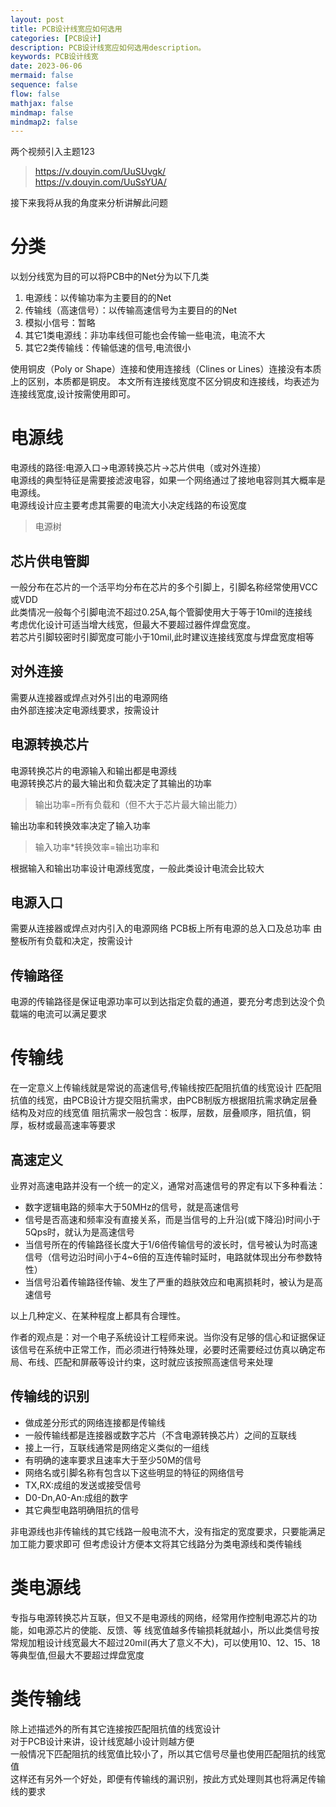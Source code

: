 ```yaml
---
layout: post
title: PCB设计线宽应如何选用
categories: [PCB设计]
description: PCB设计线宽应如何选用description。
keywords: PCB设计线宽
date: 2023-06-06
mermaid: false
sequence: false
flow: false
mathjax: false
mindmap: false
mindmap2: false
---
```

两个视频引入主题123  

>https://v.douyin.com/UuSUvgk/  
>https://v.douyin.com/UuSsYUA/  

接下来我将从我的角度来分析讲解此问题  

# 分类
以划分线宽为目的可以将PCB中的Net分为以下几类

1. 电源线：以传输功率为主要目的的Net  
2. 传输线（高速信号）：以传输高速信号为主要目的的Net  
3. 模拟小信号：暂略
4. 其它1类电源线：非功率线但可能也会传输一些电流，电流不大  
5. 其它2类传输线：传输低速的信号,电流很小

使用铜皮（Poly or Shape）连接和使用连接线（Clines or Lines）连接没有本质上的区别，本质都是铜皮。
本文所有连接线宽度不区分铜皮和连接线，均表述为连接线宽度,设计按需使用即可。

# 电源线
电源线的路径:电源入口->电源转换芯片->芯片供电（或对外连接）  
电源线的典型特征是需要接滤波电容，如果一个网络通过了接地电容则其大概率是电源线。  
电源线设计应主要考虑其需要的电流大小决定线路的布设宽度
> 电源树  

## 芯片供电管脚
一般分布在芯片的一个活平均分布在芯片的多个引脚上，引脚名称经常使用VCC或VDD  
此类情况一般每个引脚电流不超过0.25A,每个管脚使用大于等于10mil的连接线  
考虑优化设计可适当增大线宽，但最大不要超过器件焊盘宽度。  
若芯片引脚较密时引脚宽度可能小于10mil,此时建议连接线宽度与焊盘宽度相等  

## 对外连接
需要从连接器或焊点对外引出的电源网络  
由外部连接决定电源线要求，按需设计  

## 电源转换芯片
电源转换芯片的电源输入和输出都是电源线  
电源转换芯片的最大输出和负载决定了其输出的功率  
>输出功率=所有负载和（但不大于芯片最大输出能力）

输出功率和转换效率决定了输入功率  
>输入功率*转换效率=输出功率和

根据输入和输出功率设计电源线宽度，一般此类设计电流会比较大

## 电源入口
需要从连接器或焊点对内引入的电源网络
PCB板上所有电源的总入口及总功率
由整板所有负载和决定，按需设计

## 传输路径
电源的传输路径是保证电源功率可以到达指定负载的通道，要充分考虑到达没个负载端的电流可以满足要求

# 传输线
在一定意义上传输线就是常说的高速信号,传输线按匹配阻抗值的线宽设计
匹配阻抗值的线宽，由PCB设计方提交阻抗需求，由PCB制版方根据阻抗需求确定层叠结构及对应的线宽值
阻抗需求一般包含：板厚，层数，层叠顺序，阻抗值，铜厚，板材或最高速率等要求

## 高速定义
业界对高速电路并没有一个统一的定义，通常对高速信号的界定有以下多种看法：

- 数字逻辑电路的频率大于50MHz的信号，就是高速信号
- 信号是否高速和频率没有直接关系，而是当信号的上升沿(或下降沿)时间小于5Qps时，就认为是高速信号
- 当信号所在的传输路径长度大于1/6倍传输信号的波长时，信号被认为时高速信号（信号边沿时间小于4~6倍的互连传输时延时，电路就体现出分布参数特性）
- 当信号沿着传输路径传输、发生了严重的趋肤效应和电离损耗时，被认为是高速信号

以上几种定义、在某种程度上都具有合理性。

作者的观点是：对一个电子系统设计工程师来说。当你没有足够的信心和证据保证该信号在系统中正常工作，而必须进行特殊处理，必要时还需要经过仿真以确定布局、布线、匹配和屏蔽等设计约束，这时就应该按照高速信号来处理

## 传输线的识别
- 做成差分形式的网络连接都是传输线
- 一般传输线都是连接器或数字芯片（不含电源转换芯片）之间的互联线
- 接上一行，互联线通常是网络定义类似的一组线
- 有明确的速率要求且速率大于至少50M的信号
- 网络名或引脚名称有包含以下这些明显的特征的网络信号
-    TX,RX:成组的发送或接受信号
-    D0-Dn,A0-An:成组的数字
- 其它典型电路明确阻抗的信号


非电源线也非传输线的其它线路一般电流不大，没有指定的宽度要求，只要能满足加工能力要求即可
但考虑设计方便本文将其它线路分为类电源线和类传输线
# 类电源线
专指与电源转换芯片互联，但又不是电源线的网络，经常用作控制电源芯片的功能，如电源芯片的使能、反馈、等
线宽值越多传输损耗就越小，所以此类信号按常规加粗设计线宽最大不超过20mil(再大了意义不大)，可以使用10、12、15、18等典型值,但最大不要超过焊盘宽度  
# 类传输线
除上述描述外的所有其它连接按匹配阻抗值的线宽设计  
对于PCB设计来讲，设计线宽越小设计则越方便  
一般情况下匹配阻抗的线宽值比较小了，所以其它信号尽量也使用匹配阻抗的线宽值  
这样还有另外一个好处，即便有传输线的漏识别，按此方式处理则其也将满足传输线的要求  